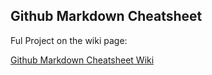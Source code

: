 ## Github Markdown Cheatsheet

Ful Project on the wiki page: 

[Github Markdown Cheatsheet Wiki](https://github.com/yasinnaal/Github-Markdown-Cheatsheet/wiki)
